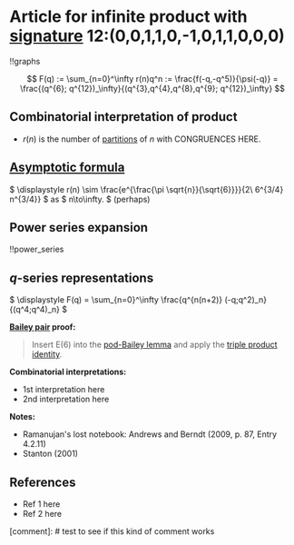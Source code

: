 # Article for infinite product with [signature](../product_signature.html) 	12:(0,0,1,1,0,-1,0,1,1,0,0,0)

!!graphs

$$ F(q) := \sum_{n=0}^\infty r(n)q^n := \frac{f(-q,-q^5)}{\psi(-q)} = \frac{(q^{6}; q^{12})_\infty}{(q^{3},q^{4},q^{8},q^{9}; q^{12})_\infty} $$

## Combinatorial interpretation of product

- $r(n)$ is the number of [partitions](../partitions.html#integer_partitions) of $n$ with CONGRUENCES HERE.

## [Asymptotic formula](../asymptotics.html)

$ \displaystyle r(n) \sim \frac{e^{\frac{\pi  \sqrt{n}}{\sqrt{6}}}}{2\ 6^{3/4} n^{3/4}} $ as $ n\to\infty. $ (perhaps)

## Power series expansion

!!power_series

## $q$-series representations

$ \displaystyle F(q) = \sum_{n=0}^\infty \frac{q^{n(n+2)} (-q;q^2)_n}{(q^4;q^4)_n} $


**[Bailey pair](../Bailey_pairs.html) proof:**
> Insert E(6) into the [pod-Bailey lemma](../bailey_pairs.html#pod_Bailey_lemma) and apply the [triple product identity](../q-series.html#triple_product).

**Combinatorial interpretations:**
- 1st interpretation here
- 2nd interpretation here
    
**Notes:**
- Ramanujan's lost notebook: Andrews and Berndt (2009, p. 87, Entry 4.2.11)
- Stanton (2001)


    
## References
- Ref 1 here
- Ref 2 here

[comment]: # test to see if this kind of comment works
